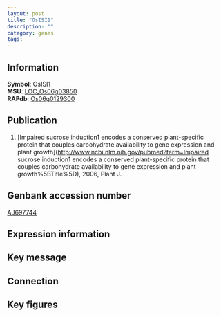 ```yaml
---
layout: post
title: "OsISI1"
description: ""
category: genes
tags: 
---
```


## Information
__Symbol__: OsISI1  
__MSU__: [LOC_Os06g03850](http://rice.plantbiology.msu.edu/cgi-bin/ORF_infopage.cgi?orf=LOC_Os06g03850)  
__RAPdb__: [Os06g0129300](http://rapdb.dna.affrc.go.jp/viewer/gbrowse_details/irgsp1?name=Os06g0129300)  

## Publication
1. [Impaired sucrose induction1 encodes a conserved plant-specific protein that couples carbohydrate availability to gene expression and plant growth](http://www.ncbi.nlm.nih.gov/pubmed?term=Impaired sucrose induction1 encodes a conserved plant-specific protein that couples carbohydrate availability to gene expression and plant growth%5BTitle%5D), 2006, Plant J.

## Genbank accession number
[AJ697744](http://www.ncbi.nlm.nih.gov/nuccore/AJ697744)  

## Expression information

## Key message

## Connection

## Key figures


